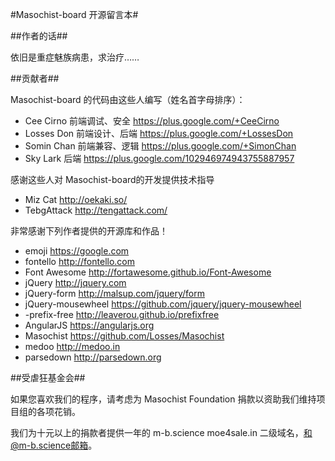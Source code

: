 #Masochist-board 开源留言本#

##作者的话##

依旧是重症魅族病患，求治疗……

##贡献者##

Masochist-board 的代码由这些人编写（姓名首字母排序）：

* Cee Cirno      前端调试、安全     https://plus.google.com/+CeeCirno
* Losses Don     前端设计、后端     https://plus.google.com/+LossesDon
* Somin Chan     前端兼容、逻辑     https://plus.google.com/+SimonChan
* Sky Lark       后端             https://plus.google.com/102946974943755887957

感谢这些人对 Masochist-board的开发提供技术指导

* Miz Cat        http://oekaki.so/
* TebgAttack     http://tengattack.com/

非常感谢下列作者提供的开源库和作品！

* emoji               https://google.com
* fontello            http://fontello.com
* Font Awesome        http://fortawesome.github.io/Font-Awesome
* jQuery              http://jquery.com
* jQuery-form         http://malsup.com/jquery/form
* jQuery-mousewheel   https://github.com/jquery/jquery-mousewheel
* -prefix-free        http://leaverou.github.io/prefixfree
* AngularJS           https://angularjs.org
* Masochist           https://github.com/Losses/Masochist
* medoo               http://medoo.in
* parsedown           http://parsedown.org

##受虐狂基金会##

如果您喜欢我们的程序，请考虑为 Masochist Foundation 捐款以资助我们维持项目组的各项花销。

我们为十元以上的捐款者提供一年的 m-b.science moe4sale.in 二级域名，和@m-b.science邮箱。
